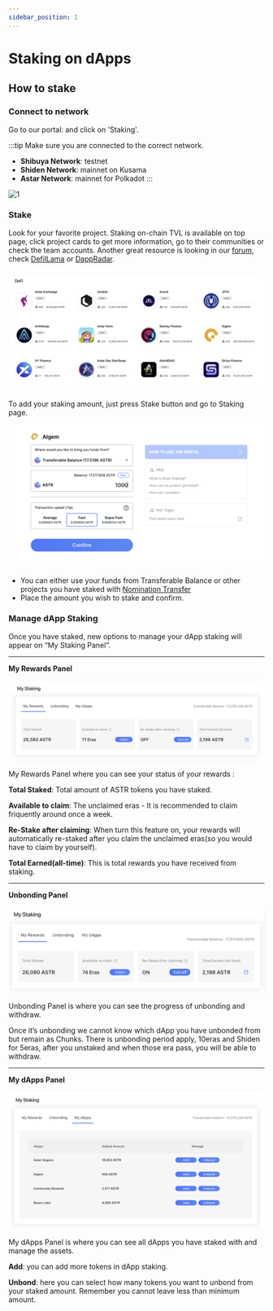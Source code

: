 ```yaml
---
sidebar_position: 1
---
```


# Staking on dApps

## How to stake

### Connect to network

Go to our portal:  and click on 'Staking'.

:::tip
Make sure you are connected to the correct network.
- **Shibuya Network**: testnet
- **Shiden Network**: mainnet on Kusama
- **Astar Network**: mainnet for Polkadot
:::

![1](img/1.png)

### Stake

Look for your favorite project. Staking on-chain TVL is available on top page, click project cards to get more information, go to their communities or check the team accounts. Another great resource is looking in our [forum](https://forum.astar.network/), check [DefilLama](../../integrations/dapp-listing/defillama.md) or [DappRadar](../../integrations/dapp-listing/dappradar.md).

![18_projects](img/18_projects.png)

To add your staking amount, just press Stake button and go to Staking page.

![19_Staking](img/19_Staking.png)

- You can either use your funds from Transferable Balance or other projects you have staked with [Nomination Transfer](nomination-transfer)
- Place the amount you wish to stake and confirm.

### Manage dApp Staking

Once you have staked, new options to manage your dApp staking will appear on “My Staking Panel”.

---

**My Rewards Panel**

![14_Myrewards](img/14_Myrewards.png)

My Rewards Panel where you can see your status of your rewards : 

**Total Staked**: Total amount of ASTR tokens you have staked.

**Available to claim**: The unclaimed eras - It is recommended to claim friquently around once a week.

**Re-Stake after claiming**: When turn this feature on, your rewards will automatically re-staked after you claim the unclaimed eras(so you would have to claim by yourself).

**Total Earned(all-time)**: This is total rewards you have received from staking.  

---

**Unbonding Panel**

![15_Unbonding](img/15_Unbonding.png)

Unbonding Panel is where you can see the progress of unbonding and withdraw.

Once it’s unbonding we cannot know which dApp you have unbonded from but remain as Chunks. There is unbonding period apply, 10eras and Shiden for 5eras, after you unstaked and when those era pass, you will be able to withdraw.

---

**My dApps Panel**

![16_MydApps](img/16_MydApps.png)

My dApps Panel is where you can see all dApps you have staked with and manage the assets.

**Add**: you can add more tokens in dApp staking.

**Unbond**: here you can select how many tokens you want to unbond from your staked amount. Remember you cannot leave less than minimum amount.

